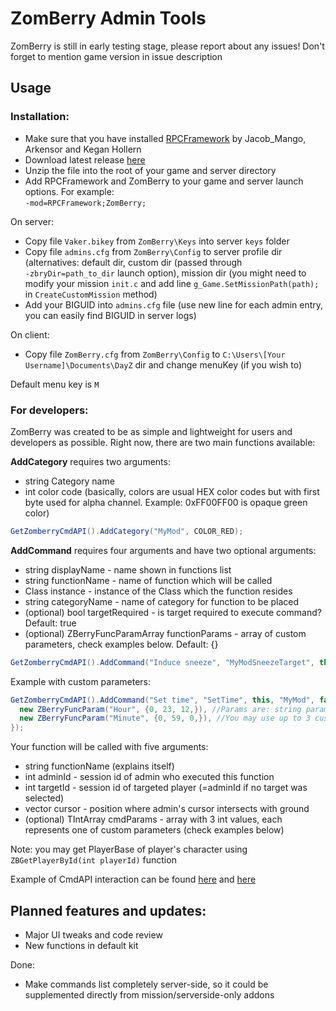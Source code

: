 # ZomBerry Admin Tools
ZomBerry is still in early testing stage, please report about any issues!
Don't forget to mention game version in issue description

## Usage
### Installation:
* Make sure that you have installed [RPCFramework](https://github.com/Jacob-Mango/DayZ-RPCFramework) by Jacob_Mango, Arkensor and Kegan Hollern
* Download latest release [here](https://github.com/Moondarker/ZomBerry-DayZAdminTools/releases)
* Unzip the file into the root of your game and server directory
* Add RPCFramework and ZomBerry to your game and server launch options. For example:  
```-mod=RPCFramework;ZomBerry;```

On server:
* Copy file ```Vaker.bikey``` from ```ZomBerry\Keys``` into server ```keys``` folder
* Copy file ```admins.cfg``` from ```ZomBerry\Config``` to server profile dir (alternatives: default dir, custom dir (passed through  
```-zbryDir=path_to_dir``` launch option), mission dir (you might need to modify your mission ```init.c``` and add line   ```g_Game.SetMissionPath(path);``` in ```CreateCustomMission``` method)
* Add your BIGUID into ```admins.cfg``` file (use new line for each admin entry, you can easily find BIGUID in server logs)

On client:
* Copy file ```ZomBerry.cfg``` from ```ZomBerry\Config``` to ```C:\Users\[Your Username]\Documents\DayZ``` dir and change menuKey (if you wish to)

Default menu key is ```M```

### For developers:
ZomBerry was created to be as simple and lightweight for users and developers as possible. Right now, there are two main functions available:

**AddCategory** requires two arguments: 
* string Category name
* int color code (basically, colors are usual HEX color codes but with first byte used for alpha channel. Example: 0xFF00FF00 is opaque green color)
```java
GetZomberryCmdAPI().AddCategory("MyMod", COLOR_RED);
```

**AddCommand** requires four arguments and have two optional arguments: 
* string displayName - name shown in functions list
* string functionName - name of function which will be called
* Class instance - instance of the Class which the function resides
* string categoryName - name of category for function to be placed
* (optional) bool targetRequired - is target required to execute command? Default: true
* (optional) ZBerryFuncParamArray functionParams - array of custom parameters, check examples below. Default: {}
```java
GetZomberryCmdAPI().AddCommand("Induce sneeze", "MyModSneezeTarget", this, "MyMod", true);
```
Example with custom parameters:
```java
GetZomberryCmdAPI().AddCommand("Set time", "SetTime", this, "MyMod", false, {
  new ZBerryFuncParam("Hour", {0, 23, 12,}), //Params are: string paramName, TIntArray {minValue, maxValue, defaultValue}
  new ZBerryFuncParam("Minute", {0, 59, 0,}), //You may use up to 3 custom parameters, this example contains only 2
});
```

Your function will be called with five arguments:
* string functionName (explains itself)
* int adminId - session id of admin who executed this function 
* int targetId - session id of targeted player (=adminId if no target was selected)
* vector cursor - position where admin's cursor intersects with ground
* (optional) TIntArray cmdParams - array with 3 int values, each represents one of custom parameters (check examples below)  

Note: you may get PlayerBase of player's character using ```ZBGetPlayerById(int playerId)``` function

Example of CmdAPI interaction can be found [here](https://github.com/Moondarker/ZomBerry-DayZAdminTools/blob/master/ZomBerry/Addons/scripts/5_Mission/ZomBerryStockFnc.c) and [here](https://github.com/Moondarker/ZomBerry-DayZAdminTools/blob/master/Examples/missionExample.chernarusplus/init.c)

## Planned features and updates:
* Major UI tweaks and code review
* New functions in default kit

Done:
* Make commands list completely server-side, so it could be supplemented directly from mission/serverside-only addons
